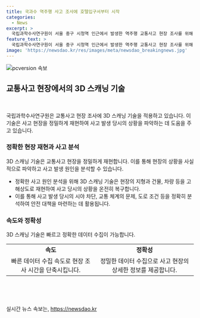 ```yaml
---
title: 국과수 역주행 사고 조사에 호텔입구서부터 시작
categories:
  - News
excerpt: >
  국립과학수사연구원이 서울 중구 시청역 인근에서 발생한 역주행 교통사고 현장 조사를 위해 3D 스캐너를 활용하고 있다.
feature_text: >
  국립과학수사연구원이 서울 중구 시청역 인근에서 발생한 역주행 교통사고 현장 조사를 위해 3D 스캐너를 활용하고 있다.
image: 'https://newsdao.kr/res/images/meta/newsdao_breakingnews.jpg'
---
```


<p><img src="https://newsdao.kr/res/images/meta/newsdao_breakingnews.jpg" alt="pcversion 속보" /></p>

<h2 data-ke-size="size26">교통사고 현장에서의 3D 스캐닝 기술</h2>

<p data-ke-size="size16">&nbsp;</p>

<p>국립과학수사연구원은 교통사고 현장 조사에 3D 스캐닝 기술을 적용하고 있습니다. 이 기술은 사고 현장을 정밀하게 재현하여 사고 발생 당시의 상황을 파악하는 데 도움을 주고 있습니다.</p>

<h3>정확한 현장 재현과 사고 분석</h3>

<p data-ke-size="size16">3D 스캐닝 기술은 교통사고 현장을 정밀하게 재현합니다. 이를 통해 현장의 상황을 사실적으로 파악하고 사고 발생 원인을 분석할 수 있습니다.</p>

<ul>
  <li>정확한 사고 원인 분석을 위해 3D 스캐닝 기술은 현장의 지형과 건물, 차량 등을 고해상도로 재현하여 사고 당시의 상황을 온전히 복구합니다.</li>
  <li>이를 통해 사고 발생 당시의 시야 차단, 교통 체계의 문제, 도로 조건 등을 정확히 분석하여 안전 대책을 마련하는 데 활용됩니다.</li>
</ul>

<h3>속도와 정확성</h3>

<p data-ke-size="size16">3D 스캐닝 기술은 빠르고 정확한 데이터 수집이 가능합니다.</p>

<table>
  <tr>
    <td style="text-align: center; height: 17px;"><b>속도</b></td>
    <td style="text-align: center; height: 17px;"><b>정확성</b></td>
  </tr>
  <tr>
    <td style="text-align: center;">빠른 데이터 수집 속도로 현장 조사 시간을 단축시킵니다.</td>
    <td style="text-align: center;">정밀한 데이터 수집으로 사고 현장의 상세한 정보를 제공합니다.</td>
  </tr>
</table>

<p data-ke-size="size16">&nbsp;</p>

<p data-ke-size="size16">&nbsp;</p>
실시간 뉴스 속보는, <a href="https://newsdao.kr" rel="dofollow">https://newsdao.kr</a>


